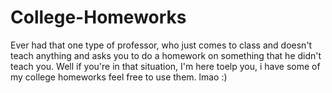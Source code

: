 # College-Homeworks
Ever had that one type of professor, who just comes to class and doesn't teach anything and asks you to do a homework on something that he didn't teach you. Well if you're in that situation, I'm here toelp you, i have some of my college homeworks feel free to use them. lmao :)
